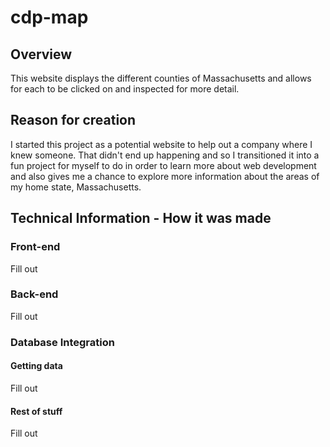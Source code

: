 # cdp-map

## Overview

This website displays the different counties of Massachusetts and allows for each to be clicked on and inspected for more detail.

## Reason for creation

I started this project as a potential website to help out a company where I knew someone. That didn't end up happening and so I transitioned it into a fun project for myself to do in order to learn more about web development and also gives me a chance to explore more information about the areas of my home state, Massachusetts.

## Technical Information - How it was made

### Front-end

Fill out

### Back-end

Fill out

### Database Integration

#### Getting data

Fill out

#### Rest of stuff

Fill out
